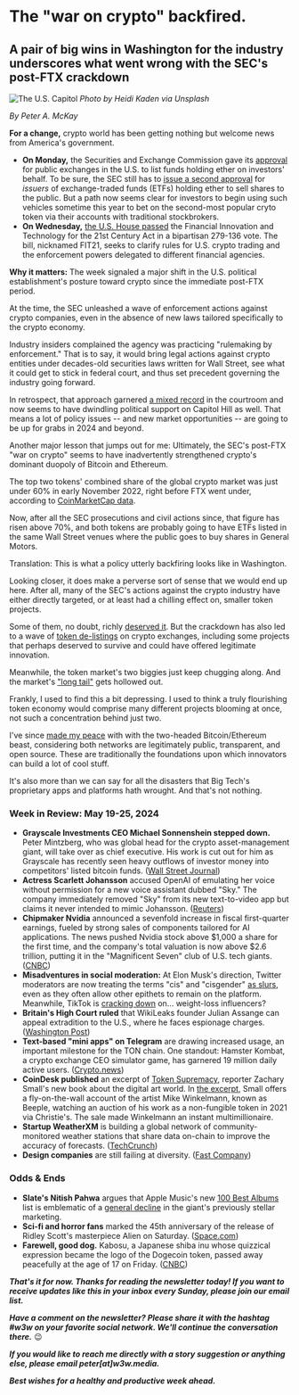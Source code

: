 # The "war on crypto" backfired.
## A pair of big wins in Washington for the industry underscores what went wrong with the SEC's post-FTX crackdown

![The U.S. Capitol](https://blog.pmckay.com/img/heidi-kaden-3840.jpg)
*Photo by Heidi Kaden via Unsplash*

<p><em>By Peter A. McKay</em></p>

**For a change,** crypto world has been getting nothing but welcome news from America's government.

- **On Monday,** the Securities and Exchange Commission gave its [approval](https://www.reuters.com/technology/us-sec-approves-exchange-applications-list-spot-ether-etfs-2024-05-23/) for public exchanges in the U.S. to list funds holding ether on investors' behalf. To be sure, the SEC still has to [issue a second approval](https://www.coindesk.com/markets/2024/05/23/sec-approves-spot-ether-etf-listing-still-needs-to-approve-products/) for *issuers* of exchange-traded funds (ETFs) holding ether to sell shares to the public. But a path now seems clear for investors to begin using such vehicles sometime this year to bet on the second-most popular cryto token via their accounts with traditional stockbrokers.
- **On Wednesday,** [the U.S. House passed](https://www.reuters.com/world/us/us-securities-regulator-urges-against-crypto-bill-adoption-2024-05-22/) the Financial Innovation and Technology for the 21st Century Act in a bipartisan 279-136 vote. The bill, nicknamed FIT21, seeks to clarify rules for U.S. crypto trading and the enforcement powers delegated to different financial agencies.  

**Why it matters:** The week signaled a major shift in the U.S. political establishment's posture toward crypto since the immediate post-FTX period.

At the time, the SEC unleashed a wave of enforcement actions against crypto companies, even in the absence of new laws tailored specifically to the crypto economy.

Industry insiders complained the agency was practicing "rulemaking by enforcement." That is to say, it would bring legal actions against crypto entities under decades-old securities laws written for Wall Street, see what it could get to stick in federal court, and thus set precedent governing the industry going forward.

In retrospect, that approach garnered [a mixed record](https://www.msn.com/en-us/money/other/court-rules-in-favor-of-grayscale-over-sec-raising-hopes-for-bitcoin-etf-approval/ar-AA1fX1vy) in the courtroom and now seems to have dwindling political support on Capitol Hill as well. That means a lot of policy issues -- and new market opportunities -- are going to be up for grabs in 2024 and beyond.

Another major lesson that jumps out for me: Ultimately, the SEC's post-FTX "war on crypto" seems to have inadvertently strengthened crypto's dominant duopoly of Bitcoin and Ethereum.

The top two tokens' combined share of the global crypto market was just under 60% in early November 2022, right before FTX went under, according to [CoinMarketCap data](https://coinmarketcap.com/charts/#bitcoin-dominance).

Now, after all the SEC prosecutions and civil actions since, that figure has risen above 70%, and both tokens are probably going to have ETFs listed in the same Wall Street venues where the public goes to buy shares in General Motors.

Translation: This is what a policy utterly backfiring looks like in Washington.

Looking closer, it does make a perverse sort of sense that we would end up here. After all, many of the SEC's actions against the crypto industry have either directly targeted, or at least had a chilling effect on, smaller token projects.

Some of them, no doubt, richly [deserved it](https://www.msn.com/en-us/money/companies/sec-alleges-multi-billion-dollar-crypto-fraud-by-terraform-labs-and-co-founder/ar-BB1kwcbu). But the crackdown has also led to a wave of [token de-listings](https://www.pymnts.com/cryptocurrency/2023/crypto-delistings-happening-at-record-clip-despite-bitcoin-comeback/) on crypto exchanges, including some projects that perhaps deserved to survive and could have offered legitimate innovation.   

Meanwhile, the token market's two biggies just keep chugging along. And the market's ["long tail"](https://www.investopedia.com/terms/l/long-tail.asp) gets hollowed out.

Frankly, I used to find this a bit  depressing. I used to think a truly flourishing token economy would comprise many different projects blooming at once, not such a concentration behind just two.

I've since [made my peace](https://peteramckay.medium.com/public-blockchains-rock-afff96e35919) with with the two-headed Bitcoin/Ethereum beast, considering both networks are legitimately public, transparent, and open source. These are traditionally the foundations upon which innovators can build a lot of cool stuff.

It's also more than we can say for all the disasters that Big Tech's proprietary apps and platforms hath wrought. And that's not nothing.

### Week in Review: May 19-25, 2024
- **Grayscale Investments CEO Michael Sonnenshein stepped down.** Peter Mintzberg, who was global head for the crypto asset-management giant, will take over as chief executive. His work is cut out for him as Grayscale has recently seen heavy outflows of investor money into competitors' listed bitcoin funds. ([Wall Street Journal](https://www.wsj.com/finance/grayscale-ceo-michael-sonnenshein-steps-down-bc0680dc?st=7mrmyfcrcmjbann&reflink=desktopwebshare_permalink))
- **Actress Scarlett Johansson** accused OpenAI of emulating her voice without permission for a new voice assistant dubbed "Sky." The company immediately removed "Sky" from its new text-to-video app but claims it never intended to mimic Johansson. ([Reuters](https://www.reuters.com/technology/scarlett-johanssons-openai-feud-rekindles-hollywood-fear-artificial-intelligence-2024-05-23/))
- **Chipmaker Nvidia** announced a sevenfold increase in fiscal first-quarter earnings, fueled by strong sales of components tailored for AI applications. The news pushed Nvidia stock above $1,000 a share for the first time, and the company's total valuation is now above $2.6 trillion, putting it in the "Magnificent Seven" club of U.S. tech giants. ([CNBC](https://www.cnbc.com/2024/05/22/nvidia-nvda-earnings-report-q1-2025-.html))
- **Misadventures in social moderation:** At Elon Musk's direction, Twitter moderators are now treating the terms "cis" and "cisgender" [as slurs](https://techcrunch.com/2024/05/14/on-elons-whim-x-now-treats-cisgender-as-a-slur/), even as they often allow other epithets to remain on the platform. Meanwhile, TikTok is [cracking down](https://www.washingtonpost.com/business/2024/05/20/tiktok-ozempic-weight-loss-body-shaming/) on... weight-loss influencers?
- **Britain's High Court ruled** that WikiLeaks founder Julian Assange can appeal extradition to the U.S., where he faces espionage charges. ([Washington Post](https://www.washingtonpost.com/world/2024/05/20/assange-appeal-extradition-court/))
- **Text-based "mini apps" on Telegram** are drawing increased usage, an important milestone for the TON chain. One standout: Hamster Kombat, a crypto exchange CEO simulator game, has garnered 19 million daily active users. ([Crypto.news](https://crypto.news/telegram-mini-apps-skyrocket-with-web3-games-adding-millions-of-users-daily/))
- **CoinDesk published** an excerpt of [Token Supremacy](https://www.amazon.com/dp/0593536754?ref_=nb_sb_ss_w_aud-kwd-crossbookcover-wdg_bks-1_k0_3_14&amp=&amp=), reporter Zachary Small's new book about the digital art world. In [the excerpt](https://www.coindesk.com/consensus-magazine/2024/05/24/the-untold-story-behind-beeples-historic-nft-sale-token-supremacy-excerpt/), Small offers a fly-on-the-wall account of the artist Mike Winkelmann, known as Beeple, watching an auction of his work as a non-fungible token in 2021 via Christie's. The sale made Winkelmann an instant multimillionaire.
- **Startup WeatherXM** is building a global network of community-monitored weather stations that share data on-chain to improve the accuracy of forecasts. ([TechCrunch](https://techcrunch.com/2024/05/25/deal-dive-can-blockchain-make-weather-forecasts-better-weatherxm-thinks-so/))
- **Design companies** are still failing at diversity. ([Fast Company](https://www.fastcompany.com/91126539/design-companies-are-still-failing-at-diversity-heres-how-the-industry-can-build-a-better-pipeline))

### Odds & Ends
- **Slate's Nitish Pahwa** argues that Apple Music's new [100 Best Albums](https://100best.music.apple.com/us) list is emblematic of a [general decline](https://slate.com/technology/2024/05/apple-100-best-albums-list-crush-commercial-downfall.html) in the giant's previously stellar marketing.
- **Sci-fi and horror fans** marked the 45th anniversary of the release of Ridley Scott's masterpiece Alien on Saturday. ([Space.com](https://www.space.com/alien-45th-anniversary-opening-day-1979))
- **Farewell, good dog.** Kabosu, a Japanese shiba inu whose quizzical expression became the logo of the Dogecoin token, passed away peacefully at the age of 17 on Friday. ([CNBC](https://www.nbcnews.com/news/world/kabosu-dog-doge-internet-meme-died-rcna4472))

_**That's it for now. Thanks for reading the newsletter today! If you want to receive updates like this in your inbox every Sunday, please join our email list.**_

_**Have a comment on the newsletter? Please share it with the hashtag #w3w on your favorite social network. We'll continue the conversation there.**_ 😉

_**If you would like to reach me directly with a story suggestion or anything else, please email peter[at]w3w.media.**_

_**Best wishes for a healthy and productive week ahead.**_
